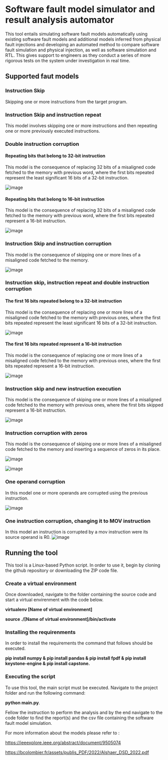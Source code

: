 # Software fault model simulator and result analysis automator

This tool entails simulating software fault models automatically using existing software fault models and additional models inferred from physical
fault injections and developing an automated method to compare software fault simulation and physical injection, as well as software simulation and RTL. 
This gives support to engineers as they conduct a series of more rigorous tests on the system under investigation in real time.

## Supported faut models

### Instruction Skip
Skipping one or more instructions from the target program.

### Instruction Skip and instruction repeat
This model involves skipping one or more instructions and then repeating one or more previously executed instructions.

### Double instruction corruption
#### Repeating bits that belong to 32-bit instruction 

This model is the consequence of replacing 32 bits of a misaligned code fetched to the memory with previous word, where the first bits repeated represent the least significant 16 bits of a 32-bit instruction.

![image](https://user-images.githubusercontent.com/72249224/190470176-391e6107-c73b-43e4-b9c0-648fac2a2c01.png)

#### Repeating bits that belong to 16-bit instruction

This model is the consequence of replacing 32 bits of a misaligned code fetched to the memory with previous word, where the first bits repeated represent a 16-bit instruction.

![image](https://user-images.githubusercontent.com/72249224/190471237-e2797356-fb85-4fb3-91a3-2e4c4efa1b8b.png)

### Instruction Skip and instruction corruption

This model is the consequence of skipping one or more lines of a misaligned code fetched to the memory.

![image](https://user-images.githubusercontent.com/72249224/190471524-596d8598-638f-4cb4-bed0-1f400da80fb3.png)

### Instruction skip, instruction repeat and double instruction corruption
#### The first 16 bits repeated belong to a 32-bit instruction
This model is the consequence of replacing one or more lines of a misaligned code fetched to the memory with previous ones, where the first bits repeated represent the least significant 16 bits of a 32-bit instruction.

![image](https://user-images.githubusercontent.com/72249224/190473409-b1789ab7-2d95-4bf0-b84c-8e2b1ef58dd1.png)


#### The first 16 bits repeated represent a 16-bit instruction
This model is the consequence of replacing one or more lines of a misaligned code fetched to the memory with previous ones, where the first bits repeated represent a 16-bit instruction.

![image](https://user-images.githubusercontent.com/72249224/190473472-a49d88a3-94b9-404a-9bb1-545a2eb7552a.png)

### Instruction skip and new instruction execution

This model is the consequence of skiping one or more lines of a misaligned code fetched to the memory with previous ones, where the first bits skipped represent a 16-bit instruction.

![image](https://user-images.githubusercontent.com/72249224/190473651-be57e328-0a37-45ea-b61e-744b1718b119.png)

### Instruction corruption with zeros

This model is the consequence of skiping one or more lines of a misaligned code fetched to the memory and inserting a sequence of zeros in its place.

![image](https://user-images.githubusercontent.com/72249224/190473783-d1ed92bb-2ba6-4051-ab15-813958679fdb.png)

![image](https://user-images.githubusercontent.com/72249224/190473817-53526114-2aca-4150-b759-89300c89be84.png)

### One operand corruption

In this model one or more operands are corrupted using the previous instruction.

![image](https://user-images.githubusercontent.com/72249224/190474077-f2afa219-7dbf-428e-9b5b-1eb06080db34.png)


### One instruction corruption, changing it to MOV instruction

In this model an instruction is corrupted by a mov instruction were its source operand is R0. 
![image](https://user-images.githubusercontent.com/72249224/190474247-61bc0749-8293-4eeb-90d9-1d8955af5585.png)

## Running the tool
This tool is a Linux-based Python script. In order to use it, begin by cloning the github repository or downloading the ZIP code file. 

### Create a virtual environment
Once downloaded, navigate to the folder containing the source code and start a virtual envirenment with the code below.

**virtualenv [Name of virtual environment]**

**source ./[Name of virtual environment]/bin/activate**

### Installing the requirenments 

In order to install the requirements the command that follows should be executed.

**pip install numpy & pip install pandas & pip install fpdf & pip install keystone-engine & pip install capstone.**

### Executing the script

To use this tool, the main script must be executed. Navigate to the project folder and run the following command: 

**python main.py**. 

Fellow the instruction to perform the analysis and by the end navigate to the code folder to find the report(s) and the csv file containing the software fault model simulation.


For more information about the models please refer to : 

https://ieeexplore.ieee.org/abstract/document/9505074

https://bcolombier.fr/assets/publis_PDF/2022/Alshaer_DSD_2022.pdf

